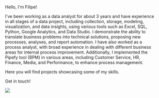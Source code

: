 Hello, I'm Filipe!

I've been working as a data analyst for about 3 years and have experience in all stages of a data project, including collection, storage, modeling, visualization, and data insights, using various tools such as Excel, SQL, Python, Google Analytics, and Data Studio. I demonstrate the ability to translate business problems into technical solutions, proposing new processes, analyses, and report automation. I have also worked as a process analyst, with broad experience in dealing with different business areas for internal process improvement. Additionally, I implemented the Pipefy tool (BPM) in various areas, including Customer Service, HR, Finance, Media, and Performance, to enhance process management.

Here you will find projects showcasing some of my skills.

Get in touch!

<div>
  <a href="https://www.linkedin.com/in/filipecarboneradesouza" target="_blank"><img src="https://img.shields.io/badge/-LinkedIn-%230077B5?style=for-the-badge&logo=linkedin&logoColor=white" target="_blank"></a>
</div>
